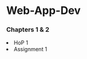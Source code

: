 # Web-App-Dev

<head>
  <h3><b>Chapters 1 & 2</b></h3>
</head>
<body>
  <li>HoP 1</li>
  <li>Assignment 1</li>
</body>

